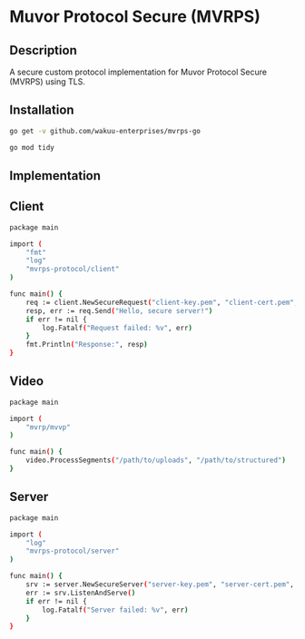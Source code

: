 # Muvor Protocol Secure (MVRPS)

## Description

A secure custom protocol implementation for Muvor Protocol Secure (MVRPS) using TLS.

## Installation
```bash
go get -v github.com/wakuu-enterprises/mvrps-go
```

```bash
go mod tidy
```

## Implementation

## Client

```bash
package main

import (
	"fmt"
	"log"
	"mvrps-protocol/client"
)

func main() {
	req := client.NewSecureRequest("client-key.pem", "client-cert.pem", "ca-cert.pem", "127.0.0.1:8443", "CREATE", "/")
	resp, err := req.Send("Hello, secure server!")
	if err != nil {
		log.Fatalf("Request failed: %v", err)
	}
	fmt.Println("Response:", resp)
}
```

## Video

```bash
package main

import (
	"mvrp/mvvp"
)

func main() {
	video.ProcessSegments("/path/to/uploads", "/path/to/structured")
}
```

## Server
```bash
package main

import (
	"log"
	"mvrps-protocol/server"
)

func main() {
	srv := server.NewSecureServer("server-key.pem", "server-cert.pem", "127.0.0.1:8443")
	err := srv.ListenAndServe()
	if err != nil {
		log.Fatalf("Server failed: %v", err)
	}
}
```